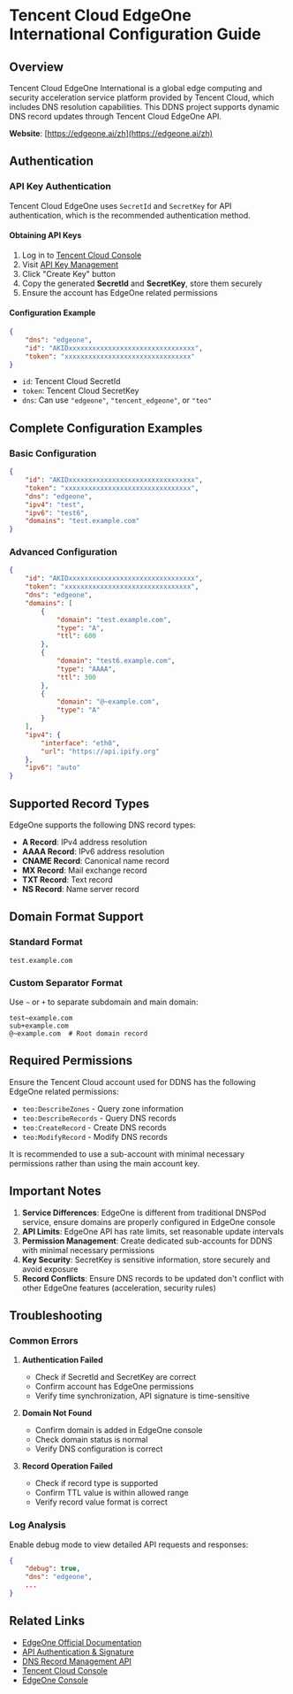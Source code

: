 # Tencent Cloud EdgeOne International Configuration Guide

## Overview

Tencent Cloud EdgeOne International is a global edge computing and security acceleration service platform provided by Tencent Cloud, which includes DNS resolution capabilities. This DDNS project supports dynamic DNS record updates through Tencent Cloud EdgeOne API.

**Website**: [https://edgeone.ai/zh](https://edgeone.ai/zh)

## Authentication

### API Key Authentication

Tencent Cloud EdgeOne uses `SecretId` and `SecretKey` for API authentication, which is the recommended authentication method.

#### Obtaining API Keys

1. Log in to [Tencent Cloud Console](https://console.cloud.tencent.com/)
2. Visit [API Key Management](https://console.cloud.tencent.com/cam/capi)
3. Click "Create Key" button
4. Copy the generated **SecretId** and **SecretKey**, store them securely
5. Ensure the account has EdgeOne related permissions

#### Configuration Example

```json
{
    "dns": "edgeone",
    "id": "AKIDxxxxxxxxxxxxxxxxxxxxxxxxxxxxxxxx",
    "token": "xxxxxxxxxxxxxxxxxxxxxxxxxxxxxxxx"
}
```

- `id`: Tencent Cloud SecretId
- `token`: Tencent Cloud SecretKey
- `dns`: Can use `"edgeone"`, `"tencent_edgeone"`, or `"teo"`

## Complete Configuration Examples

### Basic Configuration

```json
{
    "id": "AKIDxxxxxxxxxxxxxxxxxxxxxxxxxxxxxxxx",
    "token": "xxxxxxxxxxxxxxxxxxxxxxxxxxxxxxxx",
    "dns": "edgeone",
    "ipv4": "test",
    "ipv6": "test6",
    "domains": "test.example.com"
}
```

### Advanced Configuration

```json
{
    "id": "AKIDxxxxxxxxxxxxxxxxxxxxxxxxxxxxxxxx", 
    "token": "xxxxxxxxxxxxxxxxxxxxxxxxxxxxxxxx",
    "dns": "edgeone",
    "domains": [
        {
            "domain": "test.example.com",
            "type": "A",
            "ttl": 600
        },
        {
            "domain": "test6.example.com", 
            "type": "AAAA",
            "ttl": 300
        },
        {
            "domain": "@~example.com",
            "type": "A"
        }
    ],
    "ipv4": {
        "interface": "eth0",
        "url": "https://api.ipify.org"
    },
    "ipv6": "auto"
}
```

## Supported Record Types

EdgeOne supports the following DNS record types:

- **A Record**: IPv4 address resolution
- **AAAA Record**: IPv6 address resolution
- **CNAME Record**: Canonical name record
- **MX Record**: Mail exchange record
- **TXT Record**: Text record
- **NS Record**: Name server record

## Domain Format Support

### Standard Format
```
test.example.com
```

### Custom Separator Format
Use `~` or `+` to separate subdomain and main domain:
```
test~example.com
sub+example.com
@~example.com  # Root domain record
```

## Required Permissions

Ensure the Tencent Cloud account used for DDNS has the following EdgeOne related permissions:

- `teo:DescribeZones` - Query zone information
- `teo:DescribeRecords` - Query DNS records
- `teo:CreateRecord` - Create DNS records
- `teo:ModifyRecord` - Modify DNS records

It is recommended to use a sub-account with minimal necessary permissions rather than using the main account key.

## Important Notes

1. **Service Differences**: EdgeOne is different from traditional DNSPod service, ensure domains are properly configured in EdgeOne console
2. **API Limits**: EdgeOne API has rate limits, set reasonable update intervals
3. **Permission Management**: Create dedicated sub-accounts for DDNS with minimal necessary permissions
4. **Key Security**: SecretKey is sensitive information, store securely and avoid exposure
5. **Record Conflicts**: Ensure DNS records to be updated don't conflict with other EdgeOne features (acceleration, security rules)

## Troubleshooting

### Common Errors

1. **Authentication Failed**
   - Check if SecretId and SecretKey are correct
   - Confirm account has EdgeOne permissions
   - Verify time synchronization, API signature is time-sensitive

2. **Domain Not Found**
   - Confirm domain is added in EdgeOne console
   - Check domain status is normal
   - Verify DNS configuration is correct

3. **Record Operation Failed**
   - Check if record type is supported
   - Confirm TTL value is within allowed range
   - Verify record value format is correct

### Log Analysis

Enable debug mode to view detailed API requests and responses:

```json
{
    "debug": true,
    "dns": "edgeone",
    ...
}
```

## Related Links

- [EdgeOne Official Documentation](https://edgeone.ai/zh/document)
- [API Authentication & Signature](https://edgeone.ai/zh/document/50458)
- [DNS Record Management API](https://edgeone.ai/zh/document/50484)
- [Tencent Cloud Console](https://console.cloud.tencent.com/)
- [EdgeOne Console](https://console.tencentcloud.com/edgeone)
